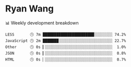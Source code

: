 # Ryan Wang

 <!-- waka-box start -->
📊 Weekly development breakdown
```text
LESS       🕓 7m ██████████████████████▉░░░░░░░░ 74.2%
JavaScript 🕓 2m ███████░░░░░░░░░░░░░░░░░░░░░░░░ 22.7%
Other      🕓 0s ▎░░░░░░░░░░░░░░░░░░░░░░░░░░░░░░  1.0%
JSON       🕓 0s ▎░░░░░░░░░░░░░░░░░░░░░░░░░░░░░░  0.8%
HTML       🕓 0s ▏░░░░░░░░░░░░░░░░░░░░░░░░░░░░░░  0.7%
```
<!-- Powered by https://github.com/YouEclipse/waka-box-go . -->
<!-- waka-box end -->
